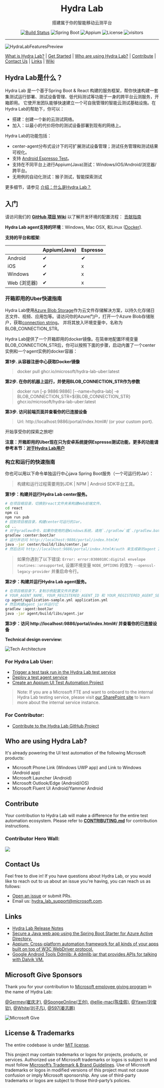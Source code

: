 <h1 align="center">Hydra Lab</h1>
<p align="center">搭建属于你的智能移动云测平台</p>
<div align="center">

[![Build Status](https://dlwteam.visualstudio.com/Next/_apis/build/status/HydraLab-CI?branchName=main)](https://dlwteam.visualstudio.com/Next/_build/latest?definitionId=743&branchName=main)
![Spring Boot](https://img.shields.io/badge/Spring%20Boot-v2.2.5-blue)
![Appium](https://img.shields.io/badge/Appium-v8.0.0-yellow)
![License](https://img.shields.io/badge/license-MIT-green)
![visitors](https://visitor-badge.glitch.me/badge?page_id=microsoft.hydralab&left_color=gray&right_color=red)
</div>

---

![HydraLabFeaturesPreview](docs/images/HydraLabFeaturesPreview.gif)

[What is Hydra Lab?](#what-is) | [Get Started](#get-started) | [Who are using Hydra Lab?](#who-use-it) | [Contribute](#contribute) | [Contact Us](#contact) | [Links](#links) | [Wiki](https://github.com/microsoft/HydraLab/wiki)

<span id="what-is"></span>
## Hydra Lab是什么？

Hydra Lab 是一个基于Spring Boot & React 构建的服务框架，帮你快速构建一套集测试运行部署、测试设备管理、低代码测试等功能于一身的跨平台云测服务，开箱即用。
它使开发团队能够快速建立一个可自我管理的智能云测试基础设施。在Hydra Lab的帮助下，你可以：

- 搭建：创建一个新的云测试网络。
- 加入：以最小的代价将你的测试设备部署到现有的网络上。

Hydra Lab的功能包括：
- center-agent分布式设计下的可扩展测试设备管理；测试任务管理和测试结果可视化。
- 支持 [Android Espresso Test](https://developer.android.com/training/testing/espresso)。
- 支持在不同平台上进行Appium(Java)测试：Windows/iOS/Android/浏览器/跨平台。
- 无用例的自动化测试：猴子测试，智能探索测试

更多细节，请参见 [介绍：什么是Hydra Lab？](https://github.com/microsoft/HydraLab/wiki)

<span id="get-started"></span>
## 入门

请访问我们的 **[GitHub 项目 Wiki](https://github.com/microsoft/HydraLab/wiki)** 以了解开发环境的配置流程： [贡献指南](https://github.com/microsoft/HydraLab/wiki/Contribute-to-the-Hydra-Lab-GitHub-Project)

**Hydra Lab agent支持的环境**：Windows, Mac OSX, 和Linux ([Docker](https://github.com/microsoft/HydraLab/blob/main/agent/README.md#run-agent-in-docker)).

**支持的平台和框架**:

|  | Appium(Java) | Espresso | 
| ---- |--------------|---- |
|Android| &#10004;     | &#10004; |
|iOS| &#10004;     | x | x |
|Windows| &#10004;     | x | 
|Web (浏览器)| &#10004;     | x | 

<span id="quick-start"></span>
### 开箱即用的Uber快速指南

Hydra Lab使用[Azure Blob Storage](https://azure.microsoft.com/en-us/products/storage/blobs/)作为云文件存储解决方案，以持久化存储日志文件、视频、应用包等。请访问你的Azure门户，打开一个Azure Blob存储账户，获取[connection string](https://learn.microsoft.com/en-us/azure/storage/common/storage-configure-connection-string)。
并将其放入环境变量中，名称为BLOB_CONNECTION_STR。

Hydra Lab提供了一个开箱即用的docker镜像。在简单地配置环境变量BLOB_CONNECTION_STR后，你可以按照下面的步骤，启动内置了一个center实例和一个agent实例的docker容器：

**第1步. 从容器注册中心获取Docker镜像**
> docker pull ghcr.io/microsoft/hydra-lab-uber:latest

**第2步. 在你的机器上运行，并使用BLOB_CONNECTION_STR作为参数**
> docker run [-p 9886:9886] [--name=hydra-lab] -e BLOB_CONNECTION_STR=${BLOB_CONNECTION_STR} ghcr.io/microsoft/hydra-lab-uber:latest

**第3步. 访问前端页面并查看你的已连接设备**

> Url: http://localhost:9886/portal/index.html#/ (or your custom port).

开始享受你的探索之旅吧!

**注意：开箱即用的Uber现在只为安卓系统提供Espresso测试功能，更多的功能请参考本节：[对于Hydra Lab用户](#for-user)** 

### 构立和运行的快速指南

你也可以用以下命令单独运行中心java Spring Boot服务（一个可运行的Jar）：

> 构建和运行过程需要用到JDK | NPM | Android SDK平台工具。

**第1步：构建并运行Hydra Lab center服务。**

```bash
# 在项目根目录，切换到react文件夹来构建Web前端文件。
cd react
npm ci
npm run pub
# 回到项目根目录，构建center可运行的Jar。
cd ..
# 对于gradlew命令，如果你使用的是Windows系统，请用`./gradlew`或`./gradlew.bat`替换。
gradlew :center:bootJar
# 运行并访问 http://localhost:9886/portal/index.html#/
java -jar center/build/libs/center.jar
# 然后访问 http://localhost:9886/portal/index.html#/auth 来生成新的agent ID和agent secret.
```

> 如果你遇到了以下错误: `Error: error:0308010C:digital envelope routines::unsupported`, 设置环境变量 `NODE_OPTIONS` 的值为 `--openssl-legacy-provider` 并重启命令行。

**第2步：构建并运行Hydra Lab agent服务。**

```bash
# 在项目根目录下，复制示例配置文件并更新：
# YOUR_AGENT_NAME, YOUR_REGISTERED_AGENT_ID 和 YOUR_REGISTERED_AGENT_SECRET.
cp agent/application-sample.yml application.yml
# 然后构建agent jar并运行它
gradlew :agent:bootJar
java -jar agent/build/libs/agent.jar
```

**第3步：访问 http://localhost:9886/portal/index.html#/ 并查看你的已连接设备**

**Technical design overview:**

![Tech Architecture](docs/images/technical_architecture.png)

<span id="for-user"></span>
### For Hydra Lab User:

- [Trigger a test task run in the Hydra Lab test service](https://github.com/microsoft/HydraLab/wiki/Trigger-a-test-task-run-in-the-Hydra-Lab-test-service)
- [Deploy a test agent service](https://github.com/microsoft/HydraLab/wiki/Deploy-a-test-agent-service)
- [Create an Appium UI Test Automation Project](https://github.com/microsoft/HydraLab/wiki/Create-an-Appium-UI-Test-Automation-Project)

> Note: If you are a Microsoft FTE and want to onboard to the internal Hydra Lab testing service, please visit [our SharePoint site](https://microsoftapc.sharepoint.com/teams/MMXDocument/SitePages/Hydra-Lab-test-automation-service-onboarding-guideline.aspx) to learn more about the internal service instance.

<span id="for-contributor"></span>
### For Contributor:

- [Contribute to the Hydra Lab GitHub Project](https://github.com/microsoft/HydraLab/wiki/Contribute-to-the-Hydra-Lab-GitHub-Project)

<span id="who-use-it"></span>
## Who are using Hydra Lab?

It's already powering the UI test automation of the following Microsoft products:
- Microsoft Phone Link (Windows UWP app) and Link to Windows (Android app)
- Microsoft Launcher (Android)
- Microsoft Outlook/Edge (Android/iOS)
- Microsoft Fluent UI Android/Yammer Android

<span id="contribute"></span>
## Contribute

Your contribution to Hydra Lab will make a difference for the entire test automation ecosystem. Please refer to **[CONTRIBUTING.md](CONTRIBUTING.md)** for contribution instructions.

### Contributor Hero Wall:

<a href="https://github.com/Microsoft/hydralab/graphs/contributors">
  <img src="https://contrib.rocks/image?repo=Microsoft/hydralab" />
</a>

<span id="contact"></span>
## Contact Us

Feel free to dive in! If you have questions about Hydra Lab, or you would like to reach out to us about an issue you're having, you can reach us as follows:
- [Open an issue](https://github.com/microsoft/HydraLab/issues/new) or submit PRs.
- Email us: [hydra_lab_support@microsoft.com](mailto:hydra_lab_support@microsoft.com).

<span id="links"></span>
## Links

- [Hydra Lab Release Notes](https://github.com/microsoft/HydraLab/wiki/Release-Notes)
- [Secure a Java web app using the Spring Boot Starter for Azure Active Directory.](https://docs.microsoft.com/en-us/azure/developer/java/spring-framework/configure-spring-boot-starter-java-app-with-azure-active-directory) 
- [Appium: Cross-platform automation framework for all kinds of your apps built on top of W3C WebDriver protocol.](https://github.com/appium/appium)
- [Google Android Tools Ddmlib: A ddmlib jar that provides APIs for talking with Dalvik VM.](https://android.googlesource.com/platform/tools/base/+/master/ddmlib/)

<span id="ms-give"></span>
## Microsoft Give Sponsors

Thank you for your contribution to [Microsoft employee giving program](https://aka.ms/msgive) in the name of Hydra Lab:

[@Germey(崔庆才)](https://github.com/Germey), [@SpongeOnline(王创)](https://github.com/SpongeOnline), [@ellie-mac(陈佳佩)](https://github.com/ellie-mac), [@Yawn(刘俊钦)](https://github.com/Aqinqin48), [@White(刘子凡)](https://github.com/jkfhklh), [@597(姜志鹏)](https://github.com/JZP1996)

![Microsoft Give](docs/images/Give_WebBanner.png)

<span id="license-trademarks"></span>
## License & Trademarks

The entire codebase is under [MIT license](https://github.com/microsoft/HydraLab/blob/main/LICENSE).

This project may contain trademarks or logos for projects, products, or services. Authorized use of Microsoft trademarks or logos is subject to and must follow [Microsoft’s Trademark & Brand Guidelines](https://www.microsoft.com/en-us/legal/intellectualproperty/trademarks/usage/general). Use of Microsoft trademarks or logos in modified versions of this project must not cause confusion or imply Microsoft sponsorship. Any use of third-party trademarks or logos are subject to those third-party’s policies.


